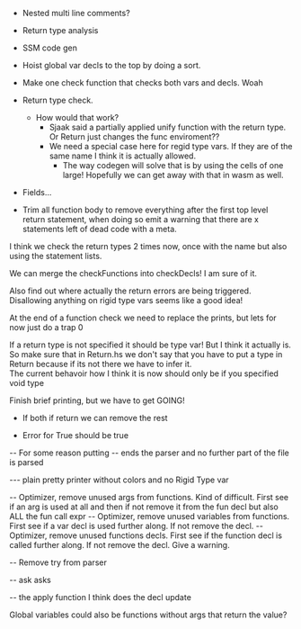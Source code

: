 


- Nested multi line comments?
- Return type analysis
- SSM code gen
- Hoist global var decls to the top by doing a sort.
- Make one check function that checks both vars and decls. Woah
- Return type check.
    - How would that work?
        - Sjaak said a partially applied unify function with the return type. Or Return just changes the func enviroment??
        - We need a special case here for regid type vars. If they are of the same name I think it is actually allowed.
            - The way codegen will solve that is by using the cells of one large! Hopefully we can get away with that in wasm as well.

- Fields...
- Trim all function body to remove everything after the first top level return statement, when doing so emit a warning that there are x statements left of dead code with a meta.


I think we check the return types 2 times now, once with the name but also using the statement lists.

We can merge the checkFunctions into checkDecls! I am sure of it.

Also find out where actually the return errors are being triggered.
Disallowing anything on rigid type vars seems like a good idea!

At the end of a function check we need to replace the prints, but lets for now just do a trap 0

If a return type is not specified it should be type var! But I think it actually is. So make sure that in Return.hs we don't say that you have to put a type in Return because if its not there we have to infer it.   
    The current behavoir how I think it is now should only be if you specified void type

Finish brief printing, but we have to get GOING!


-  If both if return we can remove the rest

- Error for True should be true

-- For some reason putting -- ends the parser and no further part of the file is parsed


--- plain pretty printer without colors and no Rigid Type var

-- Optimizer, remove unused args from functions. Kind of difficult. First see if an arg is used at all and then if not remove it from the fun decl but also ALL the fun call expr
-- Optimizer, remove unused variables from functions. First see if a var decl is used further along. If not remove the decl. 
-- Optimizer, remove unused functions decls. First see if the function decl is called further along. If not remove the decl. Give a warning.

-- Remove try from parser

-- ask asks

-- the apply function I think does the decl update 


Global variables could also be functions without args that return the value? 